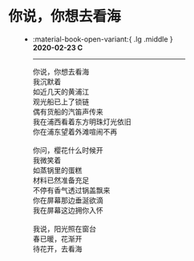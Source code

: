 <!DOCTYPE html>
<html lang="zh-CN">
<head>
    <meta charset="UTF-8">
    <meta name="viewport" content="width=device-width, initial-scale=1.0">
    <title>樱花背景特效网页</title>
    <style>
        /* 樱花样式 */
        .sakura {
            position: fixed;
            width: 20px;
            height: 20px;
            background-color: pink;
            border-radius: 50%;
            box-shadow: 0px 0px 5px rgba(0, 0, 0, 0.2);
            animation: fall linear infinite;
        }
        @keyframes fall {
            0% {
                transform: translateY(-100px) rotate(0deg);
            }
            100% {
                transform: translateY(110vh) rotate(360deg);
            }
        }
    </style>
</head>
<body>
    <!--<h1>樱花飘落的背景效果</h1>-->
    <script>
        function createSakura() {
            const sakura = document.createElement('div');
            sakura.classList.add('sakura');
            // 随机位置和大小
            sakura.style.left = Math.random() * 100 + 'vw';
            sakura.style.animationDuration = Math.random() * 5 + 5 + 's'; // 随机动画时长
            sakura.style.opacity = Math.random(); // 随机透明度
            document.body.appendChild(sakura);
            // 动画结束后移除元素
            setTimeout(() => {
                sakura.remove();
            }, 10000); // 设置和动画时间一致
        }
        // 每隔300毫秒生成一个樱花
        setInterval(createSakura, 300);
    </script>
</body>
</html>

# 你说，你想去看海

<div class="grid cards" style = "margin:10px calc(30%) 10px calc(5%)" markdown>

-   :material-book-open-variant:{ .lg .middle } __2020-02-23 C__

    ---

    你说，你想去看海<br>
    我沉默着<br>
    如近几天的黄浦江<br>
    观光船已上了锁链<br>
    偶有货船的汽笛声传来<br>
    我在浦西看着东方明珠灯光依旧<br>
    你在浦东望着外滩喧闹不再<br>
    <br>
    你问，樱花什么时候开<br>
    我微笑着<br>
    如蒸锅里的蛋糕<br>
    材料已然准备充足<br>
    不停有香气透过锅盖飘来<br>
    你在屏幕那边垂涎欲滴<br>
    我在屏幕这边拥你入怀<br>
    <br>
    我说，阳光照在窗台<br>
    春已暖，花渐开<br>
    待花开，去看海<br>
</div>

